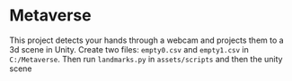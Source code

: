 # Metaverse

This project detects your hands through a webcam and projects them to a 3d scene in Unity. 
Create two files: `empty0.csv` and `empty1.csv` in `C:/Metaverse`.
Then run `landmarks.py` in `assets/scripts` and then the unity scene
